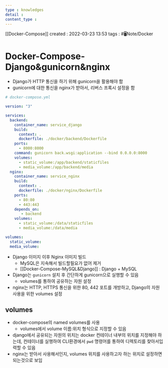 ```yaml
---
type : knowledges
detail : 
content_type :
---
```


[[Docker-Compose]]
created : 2022-03-23 13:53
tags : #🖥️Note/Docker  

# Docker-Compose-Django&gunicorn&nginx

- Django가 HTTP 통신을 하기 위해 gunicorn을 활용해야 함
- gunicorn에 대한 통신을 nginx가 받아서, 리버스 프록시 설정을 함

```yaml
# docker-compose.yml

version: "3"

services:
  backend:
    container_name: service_django
    build:
      context: .
      dockerfile: ./docker/backend/Dockerfile
    ports:
      - 8000:8000
    command: gunicorn back.wsgi:application --bind 0.0.0.0:8000
    volumes:
      - static_volume:/app/backend/staticfiles
      - media_volume:/app/backend/media
  nginx:
    container_name: service_nginx
    build:
      context: .
      dockerfile: ./docker/nginx/Dockerfile
    ports:
      - 80:80
      - 443:443
    depends_on:
       - backend
    volumes:
      - static_volume:/data/staticfiles
      - media_volume:/data/media

volumes:
  static_volume:
  media_volume:
```

- Django 이미지 이후 Nginx 이미지 빌드
	- MySQL은 지속해서 빌드할필요가 없어 제거
	- [[Docker-Compose-MySQL&Django]] : Django + MySQL
- Django는 `gunicorn` 설치 후 간단하게 gunicorn으로 실행할 수 있음
	- volumes를 통하여 공유하는 자원 설정
- nginx는 HTTP, HTTPS 통신을 위한 80, 442 포트를 개방하고, Django의 자원 사용을 위한 volumes 설정

## volumes
- docker-compose의 named volumes를 사용
	- volumes에서 volume 이름:위치 형식으로 지정할 수 있음
- django에서 공유되는 자원의 위치는 docker 컨테이너 내부의 위치를 지정해야 하는데, 컨테이너를 실행하여 CLI환경에서 `pwd` 명령어를 통하여 디렉토리를 찾아서입력할 수 있음
- nginx는 받아서 사용해서인지, volumes 위치를 사용하고자 하는 위치로 설정하면 되는것으로 보임
